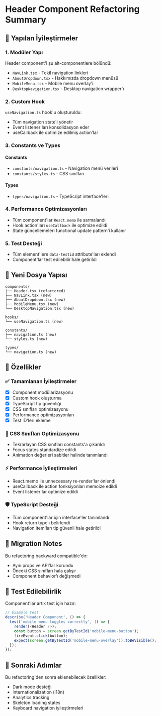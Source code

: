 # Header Component Refactoring Summary

## 🎯 Yapılan İyileştirmeler

### 1. **Modüler Yapı**

Header component'i şu alt-componentlere bölündü:

- `NavLink.tsx` - Tekil navigation linkleri
- `AboutDropdown.tsx` - Hakkımızda dropdown menüsü
- `MobileMenu.tsx` - Mobile menu overlay'i
- `DesktopNavigation.tsx` - Desktop navigation wrapper'ı

### 2. **Custom Hook**

`useNavigation.ts` hook'u oluşturuldu:

- Tüm navigation state'i yönetir
- Event listener'ları konsolidasyon eder
- useCallback ile optimize edilmiş action'lar

### 3. **Constants ve Types**

#### Constants

- `constants/navigation.ts` - Navigation menü verileri
- `constants/styles.ts` - CSS sınıfları

#### Types

- `types/navigation.ts` - TypeScript interface'leri

### 4. **Performance Optimizasyonları**

- Tüm component'lar `React.memo` ile sarmalandı
- Hook action'ları `useCallback` ile optimize edildi
- State güncellemeleri functional update pattern'i kullanır

### 5. **Test Desteği**

- Tüm element'lere `data-testid` attribute'ları eklendi
- Component'lar test edilebilir hale getirildi

## 📁 Yeni Dosya Yapısı

```text
components/
├── Header.tsx (refactored)
├── NavLink.tsx (new)
├── AboutDropdown.tsx (new)
├── MobileMenu.tsx (new)
└── DesktopNavigation.tsx (new)

hooks/
└── useNavigation.ts (new)

constants/
├── navigation.ts (new)
└── styles.ts (new)

types/
└── navigation.ts (new)
```

## 🔧 Özellikler

### ✅ Tamamlanan İyileştirmeler

- [x] Component modülarizasyonu
- [x] Custom hook oluşturma
- [x] TypeScript tip güvenliği
- [x] CSS sınıfları optimizasyonu
- [x] Performance optimizasyonları
- [x] Test ID'leri ekleme

### 🎨 CSS Sınıfları Optimizasyonu

- Tekrarlayan CSS sınıfları constants'a çıkarıldı
- Focus states standardize edildi
- Animation değerleri sabitler halinde tanımlandı

### ⚡ Performance İyileştirmeleri

- React.memo ile unnecessary re-render'lar önlendi
- useCallback ile action fonksiyonları memoize edildi
- Event listener'lar optimize edildi

### 🛡️ TypeScript Desteği

- Tüm component'lar için interface'ler tanımlandı
- Hook return type'ı belirlendi
- Navigation item'ları tip güvenli hale getirildi

## 🔄 Migration Notes

Bu refactoring backward compatible'dır:

- Aynı props ve API'lar korundu
- Önceki CSS sınıfları hala çalışır
- Component behavior'ı değişmedi

## 🧪 Test Edilebilirlik

Component'lar artık test için hazır:

```typescript
// Example test
describe('Header Component', () => {
  test('mobile menu toggles correctly', () => {
    render(<Header />);
    const button = screen.getByTestId('mobile-menu-button');
    fireEvent.click(button);
    expect(screen.getByTestId('mobile-menu-overlay')).toBeVisible();
  });
});
```

## 🚀 Sonraki Adımlar

Bu refactoring'den sonra eklenebilecek özellikler:

- Dark mode desteği
- Internationalization (i18n)
- Analytics tracking
- Skeleton loading states
- Keyboard navigation iyileştirmeleri
